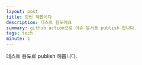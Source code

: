 ```yaml
---
layout: post
title: 한번 해봅시다
description: 테스트 용도에요
summary: github action으로 이슈 문서를 publish 합니다.
tags: tech
minute: 1
---
```


테스트 용도로 publish 해봅니다.